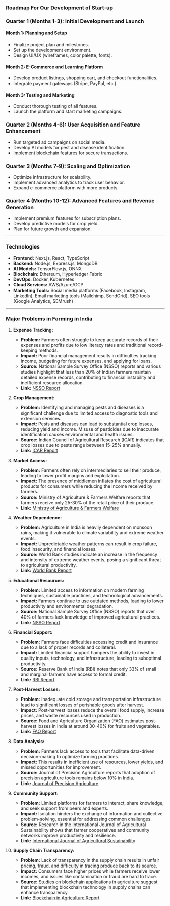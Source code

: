 
### Roadmap For Our Development of Start-up

### Quarter 1 (Months 1-3): Initial Development and Launch

#### Month 1: Planning and Setup
- Finalize project plan and milestones.
- Set up the development environment.
- Design UI/UX (wireframes, color palette, fonts).

#### Month 2: E-Commerce and Learning Platform
- Develop product listings, shopping cart, and checkout functionalities.
- Integrate payment gateways (Stripe, PayPal, etc.).

#### Month 3: Testing and Marketing
- Conduct thorough testing of all features.
- Launch the platform and start marketing campaigns.

### Quarter 2 (Months 4-6): User Acquisition and Feature Enhancement
- Run targeted ad campaigns on social media.
- Develop AI models for pest and disease identification.
- Implement blockchain features for secure transactions.

### Quarter 3 (Months 7-9): Scaling and Optimization
- Optimize infrastructure for scalability.
- Implement advanced analytics to track user behavior.
- Expand e-commerce platform with more products.

### Quarter 4 (Months 10-12): Advanced Features and Revenue Generation
- Implement premium features for subscription plans.
- Develop predictive models for crop yield.
- Plan for future growth and expansion.

-------------------------------------------------------------------------------

### Technologies

- **Frontend:** Next.js, React, TypeScript
- **Backend:** Node.js, Express.js, MongoDB
- **AI Models:** TensorFlow.js, ONNX
- **Blockchain:** Ethereum, Hyperledger Fabric
- **DevOps:** Docker, Kubernetes
- **Cloud Services:** AWS/Azure/GCP
- **Marketing Tools:** Social media platforms (Facebook, Instagram, LinkedIn), Email marketing tools (Mailchimp, SendGrid), SEO tools (Google Analytics, SEMrush)


--------------------------------------------------------------------------------

### Major Problems in Farming in India

1. **Expense Tracking:**
   - **Problem:** Farmers often struggle to keep accurate records of their expenses and profits due to low literacy rates and traditional record-keeping methods.
   - **Impact:** Poor financial management results in difficulties tracking income, budgeting for future expenses, and applying for loans.
   - **Source:** National Sample Survey Office (NSSO) reports and various studies highlight that less than 20% of Indian farmers maintain detailed expense records, contributing to financial instability and inefficient resource allocation.
   - **Link:** [NSSO Report](http://mospi.nic.in/sites/default/files/publication_reports/KI_70_33_19dec14.pdf)

2. **Crop Management:**
   - **Problem:** Identifying and managing pests and diseases is a significant challenge due to limited access to diagnostic tools and extension services.
   - **Impact:** Pests and diseases can lead to substantial crop losses, reducing yield and income. Misuse of pesticides due to inaccurate identification causes environmental and health issues.
   - **Source:** Indian Council of Agricultural Research (ICAR) indicates that crop losses due to pests range between 15-25% annually.
   - **Link:** [ICAR Report](https://icar.org.in/content/major-crop-losses-india)

3. **Market Access:**
   - **Problem:** Farmers often rely on intermediaries to sell their produce, leading to lower profit margins and exploitation.
   - **Impact:** The presence of middlemen inflates the cost of agricultural products for consumers while reducing the income received by farmers.
   - **Source:** Ministry of Agriculture & Farmers Welfare reports that farmers receive only 25-30% of the retail price of their produce.
   - **Link:** [Ministry of Agriculture & Farmers Welfare](https://agricoop.nic.in/)

4. **Weather Dependence:**
   - **Problem:** Agriculture in India is heavily dependent on monsoon rains, making it vulnerable to climate variability and extreme weather events.
   - **Impact:** Unpredictable weather patterns can result in crop failure, food insecurity, and financial losses.
   - **Source:** World Bank studies indicate an increase in the frequency and intensity of extreme weather events, posing a significant threat to agricultural productivity.
   - **Link:** [World Bank Report](https://www.worldbank.org/en/news/feature/2013/08/22/building-resilience-to-climate-change-in-south-asia)

5. **Educational Resources:**
   - **Problem:** Limited access to information on modern farming techniques, sustainable practices, and technological advancements.
   - **Impact:** Farmers continue to use outdated methods, leading to lower productivity and environmental degradation.
   - **Source:** National Sample Survey Office (NSSO) reports that over 40% of farmers lack knowledge of improved agricultural practices.
   - **Link:** [NSSO Report](http://mospi.nic.in/sites/default/files/publication_reports/KI_70_33_19dec14.pdf)

6. **Financial Support:**
   - **Problem:** Farmers face difficulties accessing credit and insurance due to a lack of proper records and collateral.
   - **Impact:** Limited financial support hampers the ability to invest in quality inputs, technology, and infrastructure, leading to suboptimal productivity.
   - **Source:** Reserve Bank of India (RBI) notes that only 33% of small and marginal farmers have access to formal credit.
   - **Link:** [RBI Report](https://www.rbi.org.in/scripts/AnnualPublications.aspx?head=Trend+and+Progress+of+Banking+in+India)

7. **Post-Harvest Losses:**
   - **Problem:** Inadequate cold storage and transportation infrastructure lead to significant losses of perishable goods after harvest.
   - **Impact:** Post-harvest losses reduce the overall food supply, increase prices, and waste resources used in production.
   - **Source:** Food and Agriculture Organization (FAO) estimates post-harvest losses in India at around 30-40% for fruits and vegetables.
   - **Link:** [FAO Report](http://www.fao.org/3/ca6030en/ca6030en.pdf)

8. **Data Analysis:**
   - **Problem:** Farmers lack access to tools that facilitate data-driven decision-making to optimize farming practices.
   - **Impact:** This results in inefficient use of resources, lower yields, and missed opportunities for improvement.
   - **Source:** Journal of Precision Agriculture reports that adoption of precision agriculture tools remains below 10% in India.
   - **Link:** [Journal of Precision Agriculture](https://link.springer.com/journal/11119)

9. **Community Support:**
   - **Problem:** Limited platforms for farmers to interact, share knowledge, and seek support from peers and experts.
   - **Impact:** Isolation hinders the exchange of information and collective problem-solving, essential for addressing common challenges.
   - **Source:** Research in the International Journal of Agricultural Sustainability shows that farmer cooperatives and community networks improve productivity and resilience.
   - **Link:** [International Journal of Agricultural Sustainability](https://www.tandfonline.com/toc/tags20/current)

10. **Supply Chain Transparency:**
    - **Problem:** Lack of transparency in the supply chain results in unfair pricing, fraud, and difficulty in tracing produce back to its source.
    - **Impact:** Consumers face higher prices while farmers receive lower incomes, and issues like contamination or fraud are hard to trace.
    - **Source:** Studies on blockchain applications in agriculture suggest that implementing blockchain technology in supply chains can enhance transparency.
    - **Link:** [Blockchain in Agriculture Report](https://www.researchgate.net/publication/327333037_Blockchain_for_Agriculture_Opportunities_and_Challenges)


